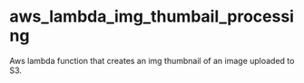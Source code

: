 # aws_lambda_img_thumbail_processing
Aws lambda function that creates an img thumbnail of an image uploaded to S3.
